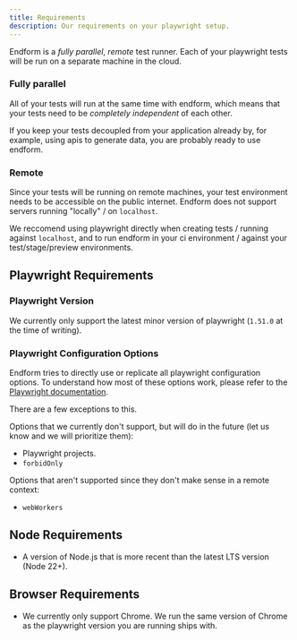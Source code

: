 ```yaml
---
title: Requirements
description: Our requirements on your playwright setup.
---
```


Endform is a _fully parallel_, _remote_ test runner.
Each of your playwright tests will be run on a separate machine in the cloud.

### Fully parallel

All of your tests will run at the same time with endform, which means that your tests need to be _completely independent_ of each other.

If you keep your tests decoupled from your application already by, for example, using apis to generate data, you are probably ready to use endform.

### Remote

Since your tests will be running on remote machines, your test environment needs to be accessible on the public internet.
Endform does not support servers running "locally" / on `localhost`.

We reccomend using playwright directly when creating tests / running against `localhost`, and to run endform in your ci environment / against your test/stage/preview environments.

## Playwright Requirements

### Playwright Version

We currently only support the latest minor version of playwright (`1.51.0` at the time of writing).

### Playwright Configuration Options

Endform tries to directly use or replicate all playwright configuration options.
To understand how most of these options work, please refer to the [Playwright documentation](https://playwright.dev/docs/test-configuration).

There are a few exceptions to this.

Options that we currently don't support, but will do in the future (let us know and we will prioritize them):
  - Playwright projects.
  - `forbidOnly`

Options that aren't supported since they don't make sense in a remote context:
  - `webWorkers`

## Node Requirements

- A version of Node.js that is more recent than the latest LTS version (Node 22+).

## Browser Requirements

- We currently only support Chrome. We run the same version of Chrome as the playwright version you are running ships with.
